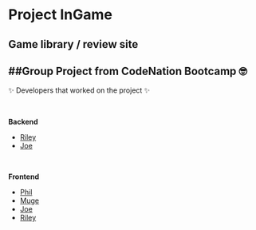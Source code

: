 # Project InGame

## Game library / review site

##Group Project from CodeNation Bootcamp 🤓
--- 

✨ Developers that worked on the project ✨ 

<br />

**Backend**
- [Riley](https://github.com/Riley142)
- [Joe](https://github.com/JoeFoster-cn)

<br />

**Frontend**
- [Phil](https://github.com/phiddle)
- [Muge](https://github.com/mafromist)
- [Joe](https://github.com/JoeFoster-cn)
- [Riley](https://github.com/Riley142)
